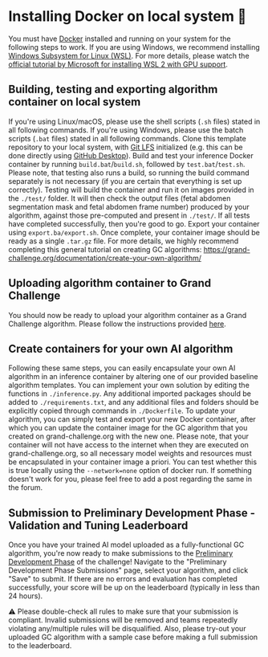 # Installing Docker on local system 🐳
You must have [Docker](https://docs.docker.com/get-docker/) installed and running on your system for the following steps to work. If you are using Windows, we recommend installing [Windows Subsystem for Linux (WSL)](https://docs.microsoft.com/en-us/windows/wsl/install). For more details, please watch the [official tutorial by Microsoft for installing WSL 2 with GPU support](https://www.youtube.com/watch?v=PdxXlZJiuxA).


## Building, testing and exporting algorithm container on local system

If you're using Linux/macOS, please use the shell scripts (`.sh` files) stated in all following commands. If you're using Windows, please use the batch scripts (`.bat` files) stated in all following commands.
Clone this template repository to your local system, with [Git LFS](https://git-lfs.github.com/) initialized (e.g. this can be done directly using [GitHub Desktop](https://desktop.github.com/)). Build and test your inference Docker container by running `build.bat`/`build.sh`, followed by `test.bat`/`test.sh`. Please note, that testing also runs a build, so running the build command separately is not necessary (if you are certain that everything is set up correctly). Testing will build the container and run it on images provided in the `./test/` folder. It will then check the output files (fetal abdomen segmentation mask and fetal abdomen frame number) produced by your algorithm, against those pre-computed and present in `./test/`. If all tests have completed successfully, then you're good to go. Export your container using `export.ba/export.sh`. Once complete, your container image should be ready as a single `.tar.gz` file.
For more details, we highly recommend completing this general tutorial on creating GC algorithms:
https://grand-challenge.org/documentation/create-your-own-algorithm/

## Uploading algorithm container to Grand Challenge
You should now be ready to upload your algorithm container as a Grand Challenge algorithm. Please follow the instructions provided [here](https://acouslic-ai.grand-challenge.org/ai-algorithm-submissions/#:~:text=Uploading%20algorithm%20container%20to%20Grand%20Challenge).

## Create containers for your own AI algorithm
Following these same steps, you can easily encapsulate your own AI algorithm in an inference container by altering one of our provided baseline algorithm templates. You can implement your own solution by editing the functions in `./inference.py`. Any additional imported packages should be added to `./requirements.txt`, and any additional files and folders should be explicitly copied through commands in `./Dockerfile`. To update your algorithm, you can simply test and export your new Docker container, after which you can update the container image for the GC algorithm that you created on grand-challenge.org with the new one. Please note, that your container will not have access to the internet when they are executed on grand-challenge.org, so all necessary model weights and resources must be encapsulated in your container image a priori. You can test whether this is true locally using the `--network=none` option of docker run.
If something doesn't work for you, please feel free to add a post regarding the same in the forum.

## Submission to Preliminary Development Phase - Validation and Tuning Leaderboard
Once you have your trained AI model uploaded as a fully-functional GC algorithm, you're now ready to make submissions to the [Preliminary Development Phase](https://acouslic-ai.grand-challenge.org/evaluation/preliminary-development-phase/submissions/create/) of the challenge! Navigate to the "Preliminary Development Phase Submissions" page, select your algorithm, and click "Save" to submit. If there are no errors and evaluation has completed successfully, your score will be up on the leaderboard (typically in less than 24 hours).

⚠️ Please double-check all rules to make sure that your submission is compliant. Invalid submissions will be removed and teams repeatedly violating any/multiple rules will be disqualified. Also, please try-out your uploaded GC algorithm with a sample case before making a full submission to the leaderboard.
